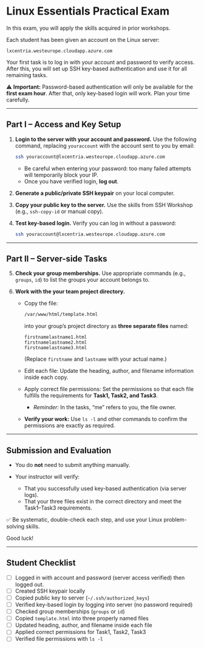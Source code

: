 # Linux Essentials Practical Exam

In this exam, you will apply the skills acquired in prior workshops.

Each student has been given an account on the Linux server:

```
lxcentria.westeurope.cloudapp.azure.com
```

Your first task is to log in with your account and password to verify access.
After this, you will set up SSH key-based authentication and use it for all remaining tasks.

⚠️ **Important:** Password-based authentication will only be available for the **first exam hour**. After that, only key-based login will work. Plan your time carefully.

---

## Part I – Access and Key Setup

1. **Login to the server with your account and password.**
   Use the following command, replacing `youraccount` with the account sent to you by email:

   ```bash
   ssh youraccount@lxcentria.westeurope.cloudapp.azure.com
   ```

   * Be careful when entering your password: too many failed attempts will temporarily block your IP.
   * Once you have verified login, **log out**.

2. **Generate a public/private SSH keypair** on your local computer.

3. **Copy your public key to the server.**
   Use the skills from SSH Workshop (e.g., `ssh-copy-id` or manual copy). 

4. **Test key-based login.**
   Verify you can log in without a password:

   ```bash
   ssh youraccount@lxcentria.westeurope.cloudapp.azure.com
   ```

---

## Part II – Server-side Tasks

5. **Check your group memberships.**
   Use appropriate commands (e.g., `groups`, `id`) to list the groups your account belongs to.

6. **Work with the your team project directory.**

   * Copy the file:

     ```bash
     /var/www/html/template.html
     ```

     into your group’s project directory as **three separate files** named:

     ```
     firstnamelastname1.html
     firstnamelastname2.html
     firstnamelastname3.html
     ```

     (Replace `firstname` and `lastname` with your actual name.)

   * Edit each file:
     Update the heading, author, and filename information inside each copy.

   * Apply correct file permissions:
     Set the permissions so that each file fulfills the requirements for **Task1, Task2, and Task3**.

     * *Reminder:* In the tasks, “me” refers to you, the file owner.

   * **Verify your work:**
     Use `ls -l` and other commands to confirm the permissions are exactly as required.

---

## Submission and Evaluation

* You do **not** need to submit anything manually.
* Your instructor will verify:

  * That you successfully used key-based authentication (via server logs).
  * That your three files exist in the correct directory and meet the Task1–Task3 requirements.

✅ Be systematic, double-check each step, and use your Linux problem-solving skills.

Good luck!

---

## Student Checklist

* [ ] Logged in with account and password (server access verified) then logged out.
* [ ] Created SSH keypair locally
* [ ] Copied public key to server (`~/.ssh/authorized_keys`)
* [ ] Verified key-based login by logging into server (no password required) 
* [ ] Checked group memberships (`groups` or `id`)
* [ ] Copied `template.html` into three properly named files
* [ ] Updated heading, author, and filename inside each file
* [ ] Applied correct permissions for Task1, Task2, Task3
* [ ] Verified file permissions with `ls -l`
